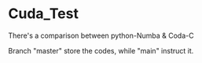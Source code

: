 # Cuda_Test
There's a comparison between python-Numba &amp; Coda-C

Branch "master" store the codes, while "main" instruct it.
